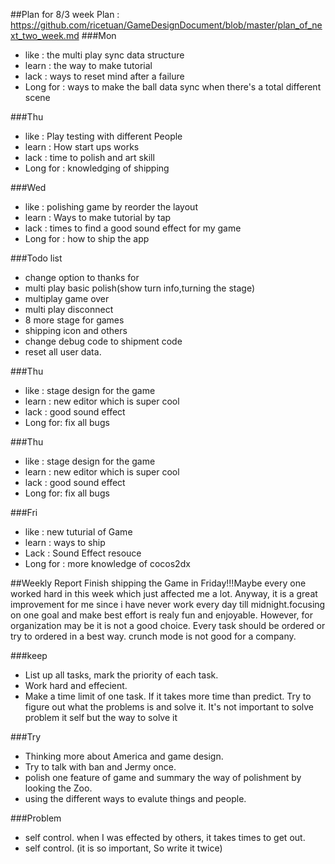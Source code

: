 ##Plan for 8/3 week
Plan : https://github.com/ricetuan/GameDesignDocument/blob/master/plan_of_next_two_week.md
###Mon
- like : the multi play sync data structure
- learn : the way to make tutorial
- lack : ways to reset mind after a failure
- Long for : ways to make the ball data sync when there's a total different scene 

###Thu
- like : Play testing with different People
- learn : How start ups works
- lack : time to polish and art skill
- Long for : knowledging of shipping

###Wed
- like : polishing game by reorder the layout
- learn : Ways to make tutorial by tap
- lack : times to find a good sound effect for my game
- Long for : how to ship the app

###Todo list
- change option to thanks for
- multi play basic polish(show turn info,turning the stage)
- multiplay game over 
- multi play disconnect
- 8 more stage for games
- shipping icon and others
- change debug code to shipment code 
- reset all user data.

###Thu
- like : stage design for the game
- learn : new editor which is super cool
- lack : good sound effect
- Long for: fix all bugs

###Thu
- like : stage design for the game
- learn : new editor which is super cool
- lack : good sound effect
- Long for: fix all bugs

###Fri
- like : new tuturial of Game
- learn : ways to ship
- Lack : Sound Effect resouce
- Long for : more knowledge of cocos2dx


##Weekly Report
Finish shipping the Game in Friday!!!Maybe every one worked hard in this week which just affected me a lot. Anyway, it is a great improvement for me since i have never work every day till midnight.focusing on one goal and make best effort is realy fun and enjoyable. However, for organization may be it is not a good choice. Every task should be ordered or try to ordered in a best way. crunch mode is not good for a company.

###keep
 - List up all tasks, mark the priority of each task. 
 - Work hard and effecient.
 - Make a time limit of one task. If it takes more time than predict. Try to figure out what the problems is and solve it. It's not important to solve problem it self but the way to solve it

###Try
 - Thinking more about America and game design.
 - Try to talk with ban and Jermy once.
 - polish one feature of game and summary the way of polishment by looking the Zoo.
 - using the different ways to evalute things and people.

###Problem
 - self control. when I was effected by others, it takes times to get out.
 - self control. (it is so important, So write it twice)
